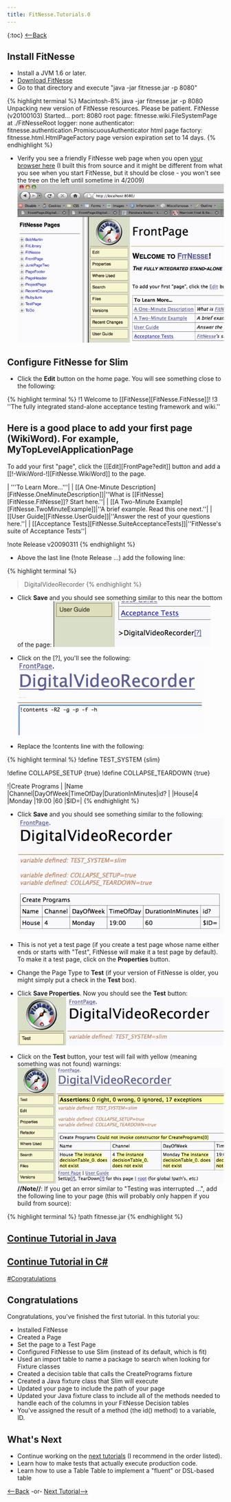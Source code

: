 ```yaml
---
title: FitNesse.Tutorials.0
---
```

{:toc}
[<--Back](FitNesse.Tutorials)

## Install FitNesse
* Install a JVM 1.6 or later.
* [Download FitNesse](http://fitnesse.org/FrontPage.FitNesseDevelopment.DownLoad)
* Go to that directory and execute "java -jar fitnesse.jar -p 8080"

{% highlight terminal %}
Macintosh-8% java -jar fitnesse.jar -p 8080
Unpacking new version of FitNesse resources.  Please be patient.
<many dots>
FitNesse (v20100103) Started...
	port:              8080
	root page:         fitnesse.wiki.FileSystemPage at ./FitNesseRoot
	logger:            none
	authenticator:     fitnesse.authentication.PromiscuousAuthenticator
	html page factory: fitnesse.html.HtmlPageFactory
	page version expiration set to 14 days.
{% endhighlight %}

* Verify you see a friendly FitNesse web page when you open [your browser here](http://localhost:8080/) (I built this from source and it might be different from what you see when you start FitNesse, but it should be close - you won't see the tree on the left until sometime in 4/2009)
![](images/FitNesseStartScreen.gif)

## Configure FitNesse for Slim
* Click the **Edit** button on the home page. You will see something close to the following:

{% highlight terminal %}
!1 Welcome to [[FitNesse][FitNesse.FitNesse]]!
!3 ''The fully integrated stand-alone acceptance testing framework and wiki.''

## Here is a good place to add your first page (WikiWord). For example, MyTopLevelApplicationPage
To add your first "page", click the [[Edit][FrontPage?edit]] button and add a [[!-WikiWord-!][FitNesse.WikiWord]] to the page.

| '''To Learn More...'''|
| [[A One-Minute Description][FitNesse.OneMinuteDescription]]|''What is [[FitNesse][FitNesse.FitNesse]]? Start here.''|
| [[A Two-Minute Example][FitNesse.TwoMinuteExample]]|''A brief example. Read this one next.''|
| [[User Guide][FitNesse.UserGuide]]|''Answer the rest of your questions here.''|
| [[Acceptance Tests][FitNesse.SuiteAcceptanceTests]]|''FitNesse's suite of Acceptance Tests''|

!note Release v20090311
{% endhighlight %}

* Above the last line (!note Release ...) add the following line:

{% highlight terminal %}
>DigitalVideoRecorder
{% endhighlight %}

* Click **Save** and you should see something similar to this near the bottom of the page:
![](images/AddFirstSubpage.gif)

* Click on the [?], you'll see the following:
![](images/EditFirstPage.gif)

* Replace the !contents line with the following:

{% highlight terminal %}
!define TEST_SYSTEM {slim}
 
!define COLLAPSE_SETUP {true}
!define COLLAPSE_TEARDOWN {true}
 
!|Create Programs                                        |
|Name |Channel|DayOfWeek|TimeOfDay|DurationInMinutes|id? |
|House|4      |Monday   |19:00    |60               |$ID=|
{% endhighlight %}

* Click **Save** and you should see something similar to the following:
![](images/FirstPageRendered.gif)

* This is not yet a test page (if you create a test page whose name either ends or starts with "Test", FitNesse will make it a test page by default). To make it a test page, click on the **Properties** button.
* Change the Page Type to **Test** (if your version of FitNesse is older, you might simply put a check in the **Test** box).
* Click **Save Properties**. Now you should see the **Test** button:
![](images/TestButtonEnabled.gif)

* Click on the **Test** button, your test will fail with yellow (meaning something was not found) warnings:
![](images/FirstFailure.gif)
 **//Note//**: If you get an error similar to "Testing was interrupted ...", add the following line to your page (this will probably only happen if you build from source):

{% highlight terminal %}
!path fitnesse.jar
{% endhighlight %}

## [Continue Tutorial in Java](FitNesse.Tutorials.0.Java)
## [Continue Tutorial in C#](FitNesse.Tutorials.0.CSharp)

[#Congratulations](#Congratulations)
## Congratulations
Congratulations, you've finished the first tutorial. In this tutorial you:
* Installed FitNesse
* Created a Page
* Set the page to a Test Page
* Configured FitNesse to use Slim (instead of its default, which is fit)
* Used an import table to name a package to search when looking for Fixture classes
* Created a decision table that calls the CreatePrograms fixture
* Created a Java fixture class that Slim will execute
* Updated your page to include the path of your page
* Updated your Java fixture class to include all of the methods needed to handle each of the columns in your FitNesse Decision tables
* You've assigned the result of a method (the id() method) to a variable, ID.

## What's Next
* Continue working on the [next tutorials](FitNesse.Tutorials.1) (I recommend in the order listed). 
* Learn how to make tests that actually execute production code.
* Learn how to use a Table Table to implement a "fluent" or DSL-based table

[<--Back](FitNesse.Tutorials) -or- [Next Tutorial-->](FitNesse.Tutorials.1)
